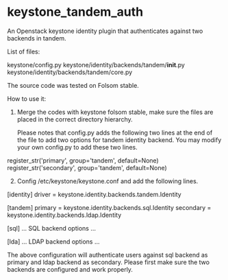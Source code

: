 keystone_tandem_auth
====================


An Openstack keystone identity plugin that authenticates against two backends in tandem.

List of files:

keystone/config.py
keystone/identity/backends/tandem/__init__.py
keystone/identity/backends/tandem/core.py

The source code was tested on Folsom stable.


How to use it:

1. Merge the codes with keystone folsom stable, make sure the files are placed in the correct directory hierarchy.

   Please notes that config.py adds the following two lines at the end of the file to add two options for tandem identity backend. You may modify your own config.py to add these two lines.

register_str('primary', group='tandem', default=None)
register_str('secondary', group='tandem', default=None)


2. Config /etc/keystone/keystone.conf and add the following lines.


[identity]
driver = keystone.identity.backends.tandem.Identity

[tandem]
primary = keystone.identity.backends.sql.Identity
secondary = keystone.identity.backends.ldap.Identity

[sql]
... SQL backend options ...

[lda]
... LDAP backend options ...


The above configuration will authenticate users against sql backend as primary and ldap backend as secondary. Please first make sure the two backends are configured and work properly.
